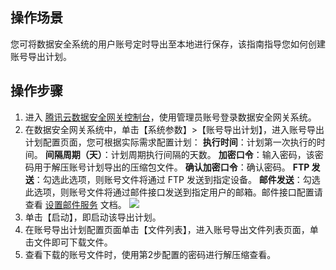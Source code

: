 ## 操作场景

您可将数据安全系统的用户账号定时导出至本地进行保存，该指南指导您如何创建账号导出计划。

## 操作步骤

1. 进入 [腾讯云数据安全网关控制台](https://console.cloud.tencent.com/dasb)，使用管理员账号登录数据安全网关系统。
2. 在数据安全网关系统中，单击【系统参数】>【账号导出计划】，进入账号导出计划配置页面，您可根据实际需求配置计划：
   **执行时间**：计划第一次执行的时间。
   **间隔周期（天）**：计划周期执行间隔的天数。
   **加密口令**：输入密码，该密码用于解压账号计划导出的压缩包文件。
   **确认加密口令**：确认密码。
   **FTP 发送**：勾选此选项，则账号文件将通过 FTP 发送到指定设备。
   **邮件发送**：勾选此选项，则账号文件将通过邮件接口发送到指定用户的邮箱。邮件接口配置请查看 [设置邮件服务](https://cloud.tencent.com/document/product/1025/32129) 文档。
   ![](https://main.qcloudimg.com/raw/fc91370f2e7e071ef8eb8393badab220.png)
3. 单击【启动】，即启动该导出计划。
4. 在账号导出计划配置页面单击【文件列表】，进入账号导出文件列表页面，单击文件即可下载文件。
5. 查看下载的账号文件时，使用第2步配置的密码进行解压缩查看。




